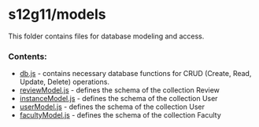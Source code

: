 # s12g11/models

This folder contains files for database modeling and access.

### Contents:
- [db.js](https://github.com/ccapdev1920T2/s12g11/blob/master/models/db.js) - contains necessary database functions for CRUD (Create, Read, Update, Delete) operations.
- [reviewModel.js](https://github.com/ccapdev1920T2/s12g11/blob/master/models/reviewModel.js)  - defines the schema of the collection Review
- [instanceModel.js](https://github.com/ccapdev1920T2/s12g11/blob/master/models/userModel.js)  - defines the schema of the collection User
- [userModel.js](https://github.com/ccapdev1920T2/s12g11/blob/master/models/userModel.js)  - defines the schema of the collection User
- [facultyModel.js](https://github.com/ccapdev1920T2/s12g11/blob/master/models/facultyModel.js)  - defines the schema of the collection Faculty